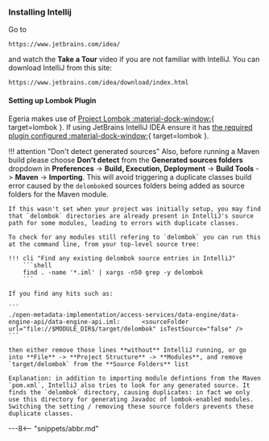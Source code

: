 <!-- SPDX-License-Identifier: CC-BY-4.0 -->
<!-- Copyright Contributors to the ODPi Egeria project 2020. -->


### Installing Intellij

Go to 
```
https://www.jetbrains.com/idea/
```
and watch the **Take a Tour** video if you are not familiar with IntelliJ.
You can download IntelliJ from this site:
```
https://www.jetbrains.com/idea/download/index.html
```

#### Setting up Lombok Plugin

Egeria makes use of [Project Lombok :material-dock-window:](https://projectlombok.org){ target=lombok }. If using JetBrains IntelliJ IDEA ensure it has [the required plugin configured :material-dock-window;](https://projectlombok.org/setup/intellij){ target=lombok }.

!!! attention "Don't detect generated sources"
    Also, before running a Maven build please choose **Don't detect** from the **Generated sources folders** dropdown in **Preferences** -> **Build, Execution, Deployment** -> **Build Tools** -> **Maven** -> **Importing**. This will avoid triggering a duplicate classes build error caused by the `delombok`ed sources folders being added as source folders for the Maven module.

    If this wasn't set when your project was initially setup, you may find that `delombok` directories are already present in IntelliJ's source path for some modules, leading to errors with duplicate classes.

    To check for any modules still refering to `delombok` you can run this at the command line, from your top-level source tree:

    !!! cli "Find any existing delombok source entries in IntelliJ"
        ```shell
        find . -name '*.iml' | xargs -n50 grep -y delombok
        ```

    If you find any hits such as:

    ```
    ./open-metadata-implementation/access-services/data-engine/data-engine-api/data-engine-api.iml:      <sourceFolder url="file://$MODULE_DIR$/target/delombok" isTestSource="false" />
    ```

    then either remove those lines **without** IntelliJ running, or go into **File** -> **Project Structure** -> **Modules**, and remove `target/delombok` from the **Source Folders** list

    Explanation: in addition to importing module defintions from the Maven `pom.xml`, IntelliJ also tries to look for any generated source. It finds the `delombok` directory, causing duplicates: in fact we only use this directory for generating Javadoc of lombok-enabled modules. Switching the setting / removing these source folders prevents these duplicate classes.

---8<-- "snippets/abbr.md"
